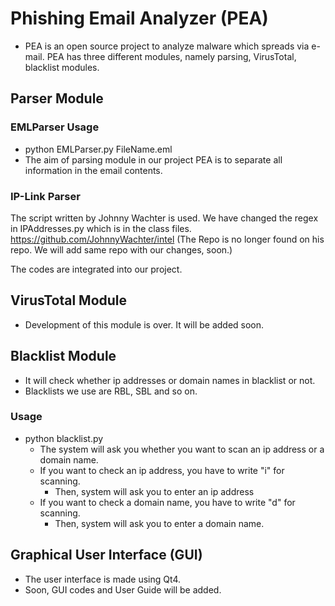 # Phishing Email Analyzer (PEA)
- PEA is an open source project to analyze malware which spreads via e-mail. PEA has three different modules, namely parsing, VirusTotal, blacklist modules.

## Parser Module

### EMLParser Usage

- python EMLParser.py FileName.eml
- The aim of parsing module in our project PEA is to separate all information in the email contents.

### IP-Link Parser

The script written by Johnny Wachter is used. We have changed the regex in IPAddresses.py which is in the class files.
https://github.com/JohnnyWachter/intel  (The Repo is no longer found on his repo. We will add same repo with our changes, soon.)

The codes are integrated into our project.

## VirusTotal Module
- Development of this module is over. It will be added soon.

## Blacklist Module
- It will check whether ip addresses or domain names in blacklist or not.
- Blacklists we use are RBL, SBL and so on.

### Usage
- python blacklist.py 
   - The system will ask you whether you want to scan an ip address or a domain name.
    - If you want to check an ip address, you have to write "i" for scanning.
      - Then, system will ask you to enter an ip address
    - If you want to check a domain name, you have to write "d" for scanning.
      - Then, system will ask you to enter a domain name.
## Graphical User Interface (GUI)

- The user interface is made using Qt4.
- Soon, GUI codes and User Guide will be added.
